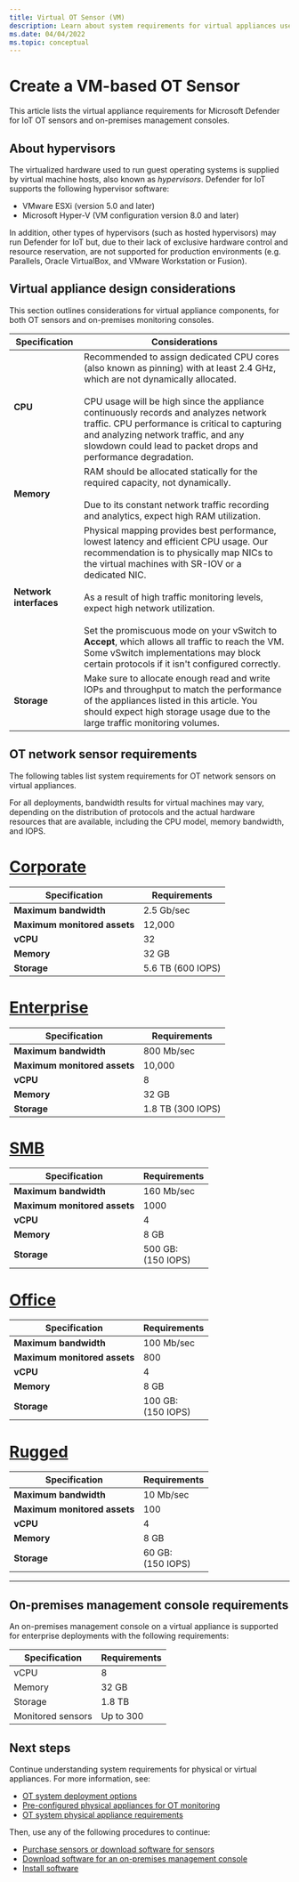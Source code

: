 ```yaml
---
title: Virtual OT Sensor (VM)
description: Learn about system requirements for virtual appliances used for the Microsoft Defender for IoT OT sensors and on-premises management console.
ms.date: 04/04/2022
ms.topic: conceptual
---
```


# Create a VM-based OT Sensor

This article lists the virtual appliance requirements for Microsoft Defender for IoT OT sensors and on-premises management consoles.

## About hypervisors

The virtualized hardware used to run guest operating systems is supplied by virtual machine hosts, also known as *hypervisors*.
Defender for IoT supports the following hypervisor software:

- VMware ESXi (version 5.0 and later)
- Microsoft Hyper-V (VM configuration version 8.0 and later)

In addition, other types of hypervisors (such as hosted hypervisors) may run Defender for IoT but, due to their lack of exclusive hardware control and resource reservation, are not supported for production environments (e.g. Parallels, Oracle VirtualBox, and VMware Workstation or Fusion).

## Virtual appliance design considerations

This section outlines considerations for virtual appliance components, for both OT sensors and on-premises monitoring consoles.

|Specification  |Considerations  |
|---------|---------|
|**CPU**     |   Recommended to assign dedicated CPU cores (also known as pinning) with at least 2.4 GHz, which are not dynamically allocated. <br><br>CPU usage will be high since the appliance continuously records and analyzes network traffic. CPU performance is critical to capturing and analyzing network traffic, and any slowdown could lead to packet drops and performance degradation.   |
|**Memory**     | RAM should be allocated statically for the required capacity, not dynamically. <br><br>Due to its constant network traffic recording and analytics, expect high RAM utilization.       |
|**Network interfaces**     |  Physical mapping provides best performance, lowest latency and efficient CPU usage. Our recommendation is to physically map NICs to the virtual machines with SR-IOV or a dedicated NIC. <br><br>  As a result of high traffic monitoring levels, expect high network utilization. <br><br> Set the promiscuous mode on your vSwitch to **Accept**, which allows all traffic to reach the VM. Some vSwitch implementations may block certain protocols if it isn't configured correctly.|
|**Storage**     | Make sure to allocate enough read and write IOPs and throughput to match the performance of the appliances listed in this article. You should expect high storage usage due to the large traffic monitoring volumes.      |


## OT network sensor requirements

The following tables list system requirements for OT network sensors on virtual appliances.

For all deployments, bandwidth results for virtual machines may vary, depending on the distribution of protocols and the actual hardware resources that are available, including the CPU model, memory bandwidth, and IOPS.

# [Corporate](#tab/corporate)


|Specification  |Requirements  |
|---------|---------|
|**Maximum bandwidth**     |   2.5 Gb/sec      |
|**Maximum monitored assets**     |   12,000      |
|**vCPU**     |   32      |
|**Memory**     |   32 GB      |
|**Storage**     |   5.6 TB (600 IOPS)      |

# [Enterprise](#tab/enterprise)

|Specification  |Requirements  |
|---------|---------|
|**Maximum bandwidth**     |   800 Mb/sec     |
|**Maximum monitored assets**     |  10,000     |
|**vCPU**     |   8      |
|**Memory**     |   32 GB      |
|**Storage**     |  1.8 TB  (300 IOPS)     |

# [SMB](#tab/smb)

|Specification  |Requirements  |
|---------|---------|
|**Maximum bandwidth**     |   160 Mb/sec     |
|**Maximum monitored assets**     |  1000     |
|**vCPU**     |   4      |
|**Memory**     |   8 GB      |
|**Storage**     |  500 GB:<br> (150 IOPS)     |

# [Office](#tab/office)

|Specification  |Requirements  |
|---------|---------|
|**Maximum bandwidth**     |   100 Mb/sec     |
|**Maximum monitored assets**     |  800     |
|**vCPU**     |   4      |
|**Memory**     |   8 GB      |
|**Storage**     |  100 GB:<br> (150 IOPS)     |

# [Rugged](#tab/rugged)

|Specification  |Requirements  |
|---------|---------|
|**Maximum bandwidth**     |   10 Mb/sec     |
|**Maximum monitored assets**     |  100     |
|**vCPU**     |   4      |
|**Memory**     |   8 GB      |
|**Storage**     |  60 GB:<br> (150 IOPS)     |

---

## On-premises management console requirements

An on-premises management console on a virtual appliance is supported for enterprise deployments with the following requirements:

| Specification               | Requirements |
| ------------------ | ---------- |
| vCPU               | 8          |
| Memory             | 32 GB       |
| Storage            | 1.8 TB      |
| Monitored sensors | Up to 300  |

## Next steps

Continue understanding system requirements for physical or virtual appliances. For more information, see:

- [OT system deployment options](ot-deployment-options.md)
- [Pre-configured physical appliances for OT monitoring](ot-preconfigured-appliances.md)
- [OT system physical appliance requirements](ot-physical-appliances.md)

Then, use any of the following procedures to continue:

- [Purchase sensors or download software for sensors](how-to-manage-sensors-on-the-cloud.md#purchase-sensors-or-download-software-for-sensors)
- [Download software for an on-premises management console](how-to-manage-the-on-premises-management-console.md#download-software-for-the-on-premises-management-console)
- [Install software](how-to-install-software.md)
